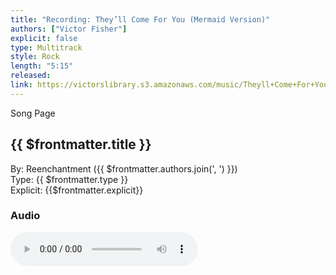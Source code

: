 ```yaml
---
title: "Recording: They’ll Come For You (Mermaid Version)"
authors: ["Victor Fisher"]
explicit: false
type: Multitrack
style: Rock
length: "5:15"
released:
link: https://victorslibrary.s3.amazonaws.com/music/Theyll+Come+For+You/Theyll+Come+For+You+(Mermaid+Version).mp3
---
```


<g-link to="/song/theyll-come-for-you">Song Page</g-link>

## {{ $frontmatter.title }}

By: <g-link to="/band/reenchantment">Reenchantment</g-link> ({{ $frontmatter.authors.join(', ') }})  
Type: {{ $frontmatter.type }}  
Explicit: {{$frontmatter.explicit}}

### Audio

<audio controls controlsList="nodownload">
  <source :src="$frontmatter.link" type="audio/mpeg">
Your browser does not support the audio element.
</audio>
